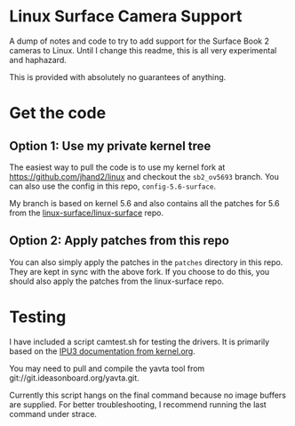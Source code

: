 # Linux Surface Camera Support

A dump of notes and code to try to add support for the Surface Book 2 cameras to
Linux. Until I change this readme, this is all very experimental and haphazard.

This is provided with absolutely no guarantees of anything.

# Get the code

## Option 1: Use my private kernel tree

The easiest way to pull the code is to use my kernel fork at
https://github.com/jhand2/linux and checkout the `sb2_ov5693` branch. You can
also use the config in this repo, `config-5.6-surface`.

My branch is based on kernel 5.6 and also contains all the patches for 5.6
from the [linux-surface/linux-surface](
https://github.com/linux-surface/linux-surface) repo.

## Option 2: Apply patches from this repo

You can also simply apply the patches in the `patches` directory in this repo.
They are kept in sync with the above fork. If you choose to do this, you should
also apply the patches from the linux-surface repo.

# Testing

I have included a script camtest.sh for testing the drivers. It is primarily
based on the [IPU3 documentation from kernel.org](
https://www.kernel.org/doc/html/latest/media/v4l-drivers/ipu3.html).

You may need to pull and compile the yavta tool from
git://git.ideasonboard.org/yavta.git.

Currently this script hangs on the final command because no image buffers
are supplied. For better troubleshooting, I recommend running the last command
under strace.

